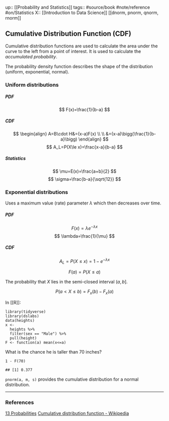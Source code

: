 up:: [[Probability and Statistics]]
tags:: #source/book #note/reference #on/Statistics 
X:: [[Introduction to Data Science]] [[dnorm, pnorm, qnorm, rnorm]]

## Cumulative Distribution Function (CDF)


Cumulative distribution functions are used to calculate the area under the curve to the left from a point of interest. It is used to calculate the _accumulated probability_.

The probability density function describes the shape of the distribution (uniform, exponential, normal).

### Uniform distributions

##### PDF
$$
F(x)=\frac{1}{b-a}
$$

##### CDF
$$
\begin{align}
A=B\cdot H&=(x-a)F(x) \\ \\
&=(x-a)\bigg(\frac{1}{b-a}\bigg)
\end{align}
$$
$$
A_L=P(X\le x)=\frac{x-a}{b-a}
$$

##### Statistics
$$
\mu=E(x)=\frac{a+b}{2}
$$
$$
\sigma=\frac{b-a}{\sqrt{12}}
$$

### Exponential distributions

Uses a maximum value (rate) parameter $\lambda$ which then decreases over time.

##### PDF
$$
F(x)=\lambda e^{-\lambda x}
$$
$$
\lambda=\frac{1}{\mu}
$$
##### CDF
$$
A_L=P(X\le x) = 1-e^{-\lambda x}
$$



$$F(a)=P(X\le a)$$

The probability that $X$ lies in the semi-closed interval $(a,b]$.

$$P(a\lt X \le b)=F_x(b)-F_x(a)$$


In [[R]]:

```
library(tidyverse)
library(dslabs)
data(heights)
x <- 
  heights %>% 
  filter(sex == "Male") %>% 
  pull(height)
F <- function(a) mean(x<=a)
```
What is the chance he is taller than 70 inches?
```
1 - F(70)

## [1] 0.377
```

`pnorm(a, m, s)` provides the cumulative distribution for a normal distribution.


---

### References

[13 Probabilities](https://biscotty666.github.io/Data-Science-R-PH125x/docs/Pt13.html#cumulative-distribution-functions)
[Cumulative distribution function - Wikipedia](https://en.wikipedia.org/wiki/Cumulative_distribution_function)